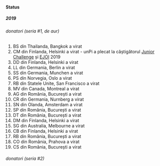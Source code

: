 #### Status

##### 2019

###### donatori (seria #1, _de aur_)

1. BS din Thailanda, Bangkok a virat
2. CM din Finlanda, Helsinki a virat - unPi a plecat la câștigătorul [Junior Challenge](https://infoarena.ro/blog/unpi) și [EJOI](https://www.ejoi2019.si/competition/results/) 2019
3. DD din Finlanda, Helsinki a virat
4. LL din Germania, Berlin a virat
5. SS din Germania, Munchen a virat
6. PS din Norvegia, Oslo a virat
7. RB din Statele Unite, San Francisco a virat
8. MV din Canada, Montreal a virat
9. AG din România, București a virat
10. CR din Germania, Nurnberg a virat
11. SN din Olanda, Amsterdam a virat
12. SP din România, București a virat
13. DT din România, București a virat
14. DM din Finlanda, Helsinki a virat
15. SG din Australia, Melbourne a virat
16. CB din Finlanda, Helsinki a virat
17. RB din România, București a virat
18. CO din România, Prahova a virat
19. CS din România, București a virat

###### donatori (seria #2)
